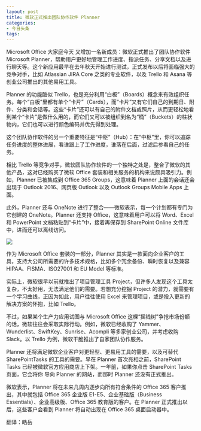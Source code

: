 ```yaml
---
layout: post
title: 微软正式推出团队协作软件 Planner
categories:
- 今日头条
tags:
---
```

				

Microsoft Office 大家庭今天 又增加一名新成员：微软正式推出了团队协作软件Microsoft Planner，帮助用户更好地管理工作进度、指派任务、分享文档以及进行聊天等。这个新应用最早在去年秋天开始进行测试，正式发布以后将面临强大的竞争对手，比如 Atlassian JIRA Core 之类的专业软件，以及 Trello 和 Asana 等创业公司推出的其他易用工具。

Planner 的功能酷似 Trello，也是充分利用“白板”（Boards）概念来有效组织任务。每个“白板”里都有单个“卡片”（Cards），而“卡片”又有它们自己的到期日、附件、分类和会话等。这些“卡片”还可以有自己的附件文档或照片，从而更轻松地看到某个“卡片”是做什么用的，而它们又可以被组织到名为“桶”（Buckets）的柱状物内，它们也可以进行颜色编码并优先得到处理。

这个团队协作软件的另一个重要特征是“中枢”（Hub）：在“中枢”里，你可以追踪任务进度的整体进展，看谁跟上了工作进度，谁落在后面，过滤后参看自己的任务。

相比 Trello 等竞争对手，微软团队协作软件的一个独特之处是，整合了微软的其他产品，这对已经购买了微软 Office 套装和相关服务的机构来说颇具吸引力。例如，Planner 已被集成到 Office 365 Groups，这意味着 Planner 上面的会话还会出现于 Outlook 2016、网页版 Outlook 以及 Outlook Groups Mobile Apps 上面。

此外，Planner 还与 OneNote 进行了整合——微软表示，每一个计划都有专门为它创建的 OneNote。Planner 还支持 Office，这意味着用户可以将 Word、Excel 和 PowerPoint 文档粘贴到“卡片”中，接着再保存到 SharePoint Online 文件库中，进而还可以离线访问。

![](http://p3.pstatp.com/large/74c0002d38a03c1fc40)

作为 Microsoft Office 套装的一部分，Planner 其实是一款面向企业客户的工具，支持大公司所需要的许多技术规格，比如多个冗余备份、瞬时恢复以及兼容 HIPAA、FISMA、ISO27001 和 EU Model 等标准。

实际上，微软很早以前就推出了项目管理工具 Project，但许多人发现这个工具太复杂，不太好用，无法满足他们的需要。若想充分挖掘 Project 的潜力，就需要有一个学习曲线，正因为如此，用户往往使用 Excel 来管理项目，或是投入更新的解决方案的怀抱，比如 Trello。

不过，如果某个生产力应用试图与 Microsoft Office 这棵“摇钱树”争抢市场份额的话，微软往往会采取实际行动。例如，微软已经收购了 Yammer、Wunderlist、SwiftKey、Sunrise、Acompli 等多家创业公司，并考虑收购 Slack。以 Trello 为例，微软干脆推出了自家团队协作服务。

Planner 还将满足微软企业客户对更轻型、更易用工具的需要，以及可替代 SharePointTasks 的工具的需要。早在 Planner 首次亮相之前，SharePoint Tasks 已经被微软官方应用商店上下架。一年前，如果你点击 SharePoint Tasks 页面，它会将你 导向 Planner 的网站，而那时 Planner 还没有正式推出。

微软表示，Planner 将在未来几周内逐步向所有符合条件的 Office 365 客户推出，其中就包括 Office 365 企业版 E1-E5、企业基础版（Business Essentials）、企业高级版、Office 365 教育版的客户。在 Planner 正式推出以后，这些客户会看到 Planner 将自动出现在 Office 365 桌面启动器中。

翻译：皓岳
